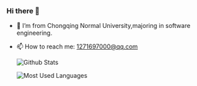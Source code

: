 ### Hi there 👋

- 🌱 I’m  from Chongqing Normal University,majoring in software engineering.

- 📫 How to reach me: 1271697000@qq.com

  ![Github Stats](https://github-readme-stats.vercel.app/api?username=heluxi&show_icons=true&theme=dark&count_private=true)
  
  ![Most Used Languages](https://github-readme-stats.vercel.app/api/top-langs/?username=heluxi&theme=dark&layout=compact)
